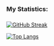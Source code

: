 ### My Statistics:

###

[![GitHub Streak](https://streak-stats.demolab.com?user=snder12&theme=dark&hide_border=true&date_format=j%20M%5B%20Y%5D)](https://git.io/streak-stats)

[![Top Langs](https://github-readme-stats.vercel.app/api/top-langs/?username=snder12)](https://github.com/anuraghazra/github-readme-stats)
